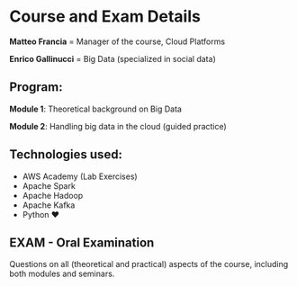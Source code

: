 # Course and Exam Details

**Matteo Francia** = Manager of the course, Cloud Platforms

**Enrico Gallinucci** = Big Data (specialized in social data)

## Program:

**Module 1**: Theoretical background on Big Data

**Module 2**: Handling big data in the cloud (guided practice)

## Technologies used:

- AWS Academy (Lab Exercises)
- Apache Spark
- Apache Hadoop
- Apache Kafka
- Python :heart:

## EXAM - Oral Examination

Questions on all (theoretical and practical) aspects of the course, including both modules and seminars. 


